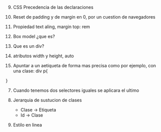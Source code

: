 9. CSS Precedencia de las declaraciones


1. Reset de padding y de margin en 0, por un 
cuestion de navegadores     


2. Propiedad text aling, margin top: rem 


3. Box model ¿que es?


4. Que es un div?


5. atributos width y height, auto 


6. Apuntar a un aetiqueta de forma mas precisa
como por ejemplo, con una clase:
div p{

}


7. Cuando tenemos dos selectores iguales se aplicara
el ultimo 


8. Jerarquia de sustucion de clases 
    - Clase -> Etiqueta
    - Id -> Clase 


9. Estilo en linea 


